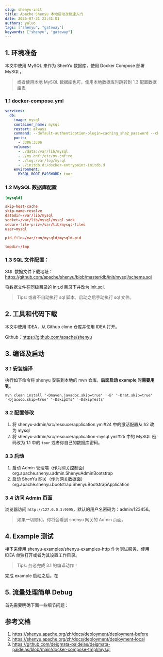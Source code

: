 ```yaml
---
slug: shenyu-init
title: Apache Shenyu 本地启动及快速入门
date: 2025-07-31 22:41:01
authors: yuluo
tags: ["shenyu", "gateway"]
keywords: ["shenyu", "gateway"]
---
```


<!-- truncate -->

## 1. 环境准备

本文中使用 MySQL 来作为 ShenYu 数据库，使用 Docker Compose 部署 MySQL。

> 或者使用本地 MySQL 数据库也可，使用本地数据库时跳转到 1.3 配置数据库表。

### 1.1 docker-compose.yml

```yml
services:
  db:
    image: mysql
    container_name: mysql
    restart: always
    command: --default-authentication-plugin=caching_sha2_password --character-set-server=utf8mb4 --collation-server=utf8mb4_unicode_ci --explicit_defaults_for_timestamp=true --lower_case_table_names=1 --max_allowed_packet=128M;
    ports:
      - 3306:3306
    volumes:
      - ./data:/var/lib/mysql
      - ./my.cnf:/etc/my.cnf:ro
      - ./log:/var/log/mysql
      - ./initdb.d:/docker-entrypoint-initdb.d
    environment:
      MYSQL_ROOT_PASSWORD: toor
```

### 1.2 MySQL 数据库配置

```conf
[mysqld]

skip-host-cache
skip-name-resolve
datadir=/var/lib/mysql
socket=/var/lib/mysql/mysql.sock
secure-file-priv=/var/lib/mysql-files
user=mysql

pid-file=/var/run/mysqld/mysqld.pid

tmpdir=/tmp
```

### 1.3 SQL 文件配置：

SQL 数据文件下载地址：https://github.com/apache/shenyu/blob/master/db/init/mysql/schema.sql

将数据文件在同级目录的 init.d 目录下并改为 init.sql.

> Tips: 或者不自动执行 sql 脚本，启动之后手动执行 sql 文件。

## 2. 工具和代码下载

本文中使用 IDEA，从 Github clone 仓库并使用 IDEA 打开。

Github：https://github.com/apache/shenyu

## 3. 编译及启动

### 3.1 安装编译

执行如下命令将 shenyu 安装到本地的 mvn 仓库，**后面启动 example 时需要用到。**

```shell
mvn clean install '-Dmaven.javadoc.skip=true' '-B' '-Drat.skip=true' '-Djacoco.skip=true' '-DskipITs' '-DskipTests'
```

### 3.2 配置修改

1. 将 shenyu-admin/src/resouce/application.yml#24 中的激活配置从 h2 改为 mysql
2. 将 shenyu-admin/src/resouce/application-mysql.yml#25 中的 MySQL 密码改为 1.1 中的 `toor` 或者你自己的数据库密码。

### 3.3 启动

1. 启动 Admin 管理端（作为网关控制面） org.apache.shenyu.admin.ShenyuAdminBootstrap
2. 启动 ShenYu 网关（作为网关数据面）org.apache.shenyu.bootstrap.ShenyuBootstrapApplication

### 3.4 访问 Admin 页面

浏览器访问 `http://127.0.0.1:9095`，默认的用户名密码为：admin/123456。

> 如果一切顺利，你将会看到 shenyu 网关的 Admin 页面。

## 4. Example 测试

接下来使用 shenyu-examples/shenyu-examples-http 作为测试服务，使用 IDEA 单独打开或者为其设置工作目录。

> Tips: 务必完成 3.1 的编译动作！

完成 example 启动之后，在 

## 5. 流量处理简单 Debug 

首先需要明确下面一些细节问题：



## 参考文档

1. https://shenyu.apache.org/zh/docs/deployment/deployment-before
2. https://shenyu.apache.org/zh/docs/deployment/deployment-local
3. https://github.com/deigmata-paideias/deigmata-paideias/blob/main/docker-compose-tmpl/mysql
